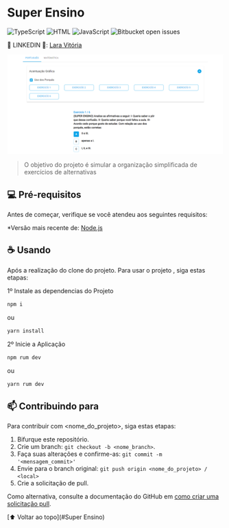 ﻿# Super Ensino

<!---Esses são exemplos. Veja https://shields.io para outras pessoas ou para personalizar este conjunto de escudos. Você pode querer incluir dependências, status do projeto e informações de licença aqui--->

![TypeScript](https://img.shields.io/badge/language-%20TypeScript%2089%2C3%25-blue?style=for-the-badge)
![HTML](https://img.shields.io/badge/language-%20HTML%205.8%25-red?style=for-the-badge)
![JavaScript](https://img.shields.io/badge/language-JavaScript%202.6%25-yellow?style=for-the-badge)
![Bitbucket open issues](https://img.shields.io/badge/language-CSS%202.3%25-blueviolet?style=for-the-badge)


💙 LINKEDIN 💙: [Lara Vitória](https://www.linkedin.com/in/laravitoria/)

<img src="telaPrincipal.png" alt="imagemdatelaprincipal">

> O objetivo do projeto é simular a organização simplificada de exercícios de alternativas

## 💻 Pré-requisitos

Antes de começar, verifique se você atendeu aos seguintes requisitos:

*Versão mais recente de:
[Node.js](https://nodejs.org/en/download/)


## ☕ Usando <Super Ensino>

Após a realização do clone do projeto. Para usar o projeto <Super Ensino>, siga estas etapas:

1º Instale as dependencias do Projeto

```sh
npm i
```
ou
```sh
yarn install
```

2º Inicie a Aplicação

```sh
npm rum dev
```
ou
```sh
yarn rum dev
```


## 📫 Contribuindo para <Super Ensino>
<!---Se o seu README for longo ou se você tiver algum processo ou etapas específicas que deseja que os contribuidores sigam, considere a criação de um arquivo CONTRIBUTING.md separado--->
Para contribuir com <nome_do_projeto>, siga estas etapas:

1. Bifurque este repositório.
2. Crie um branch: `git checkout -b <nome_branch>`.
3. Faça suas alterações e confirme-as: `git commit -m '<mensagem_commit>'`
4. Envie para o branch original: `git push origin <nome_do_projeto> / <local>`
5. Crie a solicitação de pull.

Como alternativa, consulte a documentação do GitHub em [como criar uma solicitação pull](https://help.github.com/en/github/collaborating-with-issues-and-pull-requests/creating-a-pull-request).



[⬆ Voltar ao topo](#Super Ensino)<br>
